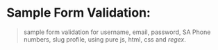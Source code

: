 # Sample Form Validation:

> sample form validation for username, email, password, SA Phone numbers, slug profile, using pure js, html, css and _regex_.
